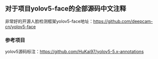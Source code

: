 ## 对于项目yolov5-face的全部源码中文注释
非常好的开源人脸检测框架yolov5-face地址：https://github.com/deepcam-cn/yolov5-face
### 参考项目
yolov5源码标注：https://github.com/HuKai97/yolov5-5.x-annotations
